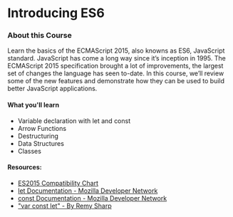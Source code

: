 <h1>Introducing ES6</h1>

<h3>About this Course</h3>
<p>Learn the basics of the ECMAScript 2015, also knowns as ES6, JavaScript standard. JavaScript has come a long way since it’s inception in 1995. The ECMAScript 2015 specification brought a lot of improvements, the largest set of changes the language has seen to-date. In this course, we’ll review some of the new features and demonstrate how they can be used to build better JavaScript applications.</p>

<h4>What you'll learn</h4>
<ul>
	<li>Variable declaration with let and const</li>
	<li>Arrow Functions</li>
	<li>Destructuring</li>
	<li>Data Structures</li>
	<li>Classes</li>
</ul>

<h4>Resources:</h4>
<ul>
	<li><a href="http://kangax.github.io/compat-table/es6/">ES2015 Compatibility Chart</a></li>
	<li><a href="https://developer.mozilla.org/en-US/docs/Web/JavaScript/Reference/Statements/let">let Documentation - Mozilla Developer Network</a></li>
	<li><a href="https://developer.mozilla.org/en-US/docs/Web/JavaScript/Reference/Statements/const">const Documentation - Mozilla Developer Network</a></li>
	<li><a href="https://remysharp.com/2016/08/09/var-const-let">"var const let" - By Remy Sharp</a></li>
</ul>